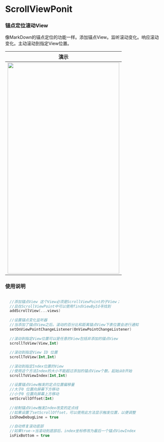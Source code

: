 # ScrollViewPonit

### 锚点定位滚动View

像MarkDown的锚点定位的功能一样。添加锚点View。监听滚动变化。响应滚动变化。主动滚动到指定View位置。

| 演示  |
| :--: |
| <img src="ScreenRecord-2021-04-09-11-32-50.gif" width="360" height="680" />   |

### 使用说明

```kotlin
  
  //添加锚点View 这个View必须是ScrollViewPoint的子View；
  //且在ScrollViewPoint中可以使用findViewById寻找到
  addScrollView(...views)
  
  //设置锚点变化监听器
  //当添加了锚点View之后。滚动的百分比和距离锚点View下表位置会进行通知
  setOnViewPointChangeListener(OnViewPointChangeListener)
  
  //滚动到指定View位置可以是任意的View包括非添加的锚点View
  scrollToView(View,Int)
  
  //滚动到指定View ID 位置
  scrollToView(Int,Int)
   
  //滚动到指定Index位置的View
  //使用这个方法Index的大小不能超过添加的锚点View个数。起始从0开始
  scrollToViewIndex(Int,Int)
  
  //设置锚点View触发的定点位置偏移量
  //大于0 位置向屏幕下方移动
  //小于0 位置向屏幕上方移动
  setScrollOffset(Int)
  
  //绘制锚点View触发Index改变的定点线
  //如果设置了setScrollOffset，可以使用此方法显示触发位置，以便调整
  isShowDebugLine = true
  
  //自动修复滚动底部
  //如果true->当滚动到底部后，index坐标修改为最后一个锚点ViewIndex
  isFixBottom = true
```
